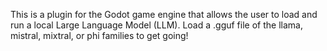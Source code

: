 This is a plugin for the Godot game engine that allows the user to load and run a local Large Language Model (LLM). Load a .gguf file of the llama, mistral, mixtral, or phi families to get going!
